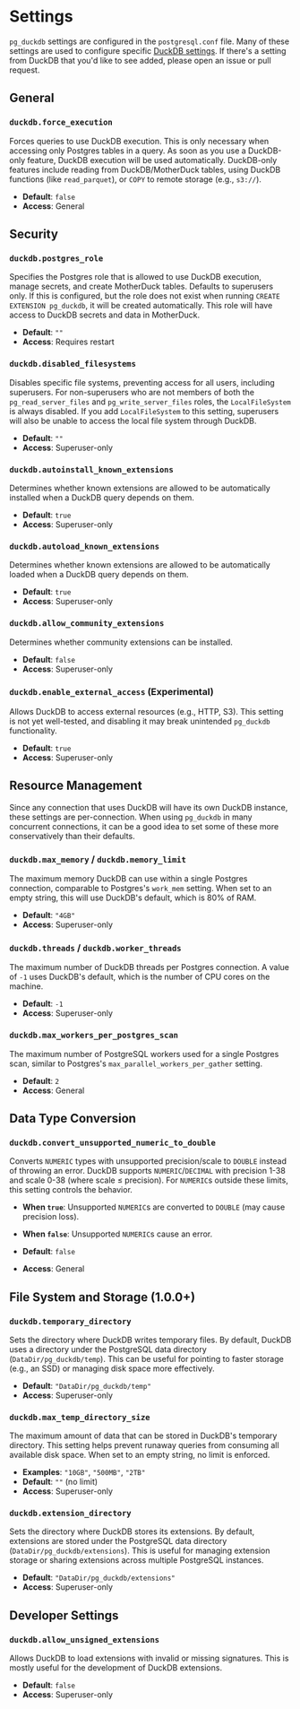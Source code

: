 # Settings

`pg_duckdb` settings are configured in the `postgresql.conf` file. Many of these settings are used to configure specific [DuckDB settings](https://duckdb.org/docs/configuration/overview.html). If there's a setting from DuckDB that you'd like to see added, please open an issue or pull request.

## General

### `duckdb.force_execution`

Forces queries to use DuckDB execution. This is only necessary when accessing only Postgres tables in a query. As soon as you use a DuckDB-only feature, DuckDB execution will be used automatically. DuckDB-only features include reading from DuckDB/MotherDuck tables, using DuckDB functions (like `read_parquet`), or `COPY` to remote storage (e.g., `s3://`).

- **Default**: `false`
- **Access**: General

## Security

### `duckdb.postgres_role`

Specifies the Postgres role that is allowed to use DuckDB execution, manage secrets, and create MotherDuck tables. Defaults to superusers only. If this is configured, but the role does not exist when running `CREATE EXTENSION pg_duckdb`, it will be created automatically. This role will have access to DuckDB secrets and data in MotherDuck.

- **Default**: `""`
- **Access**: Requires restart

### `duckdb.disabled_filesystems`

Disables specific file systems, preventing access for all users, including superusers. For non-superusers who are not members of both the `pg_read_server_files` and `pg_write_server_files` roles, the `LocalFileSystem` is always disabled. If you add `LocalFileSystem` to this setting, superusers will also be unable to access the local file system through DuckDB.

- **Default**: `""`
- **Access**: Superuser-only

### `duckdb.autoinstall_known_extensions`

Determines whether known extensions are allowed to be automatically installed when a DuckDB query depends on them.

- **Default**: `true`
- **Access**: Superuser-only

### `duckdb.autoload_known_extensions`

Determines whether known extensions are allowed to be automatically loaded when a DuckDB query depends on them.

- **Default**: `true`
- **Access**: Superuser-only

### `duckdb.allow_community_extensions`

Determines whether community extensions can be installed.

- **Default**: `false`
- **Access**: Superuser-only

### `duckdb.enable_external_access` (Experimental)

Allows DuckDB to access external resources (e.g., HTTP, S3). This setting is not yet well-tested, and disabling it may break unintended `pg_duckdb` functionality.

- **Default**: `true`
- **Access**: Superuser-only

## Resource Management

Since any connection that uses DuckDB will have its own DuckDB instance, these settings are per-connection. When using `pg_duckdb` in many concurrent connections, it can be a good idea to set some of these more conservatively than their defaults.

### `duckdb.max_memory` / `duckdb.memory_limit`

The maximum memory DuckDB can use within a single Postgres connection, comparable to Postgres's `work_mem` setting. When set to an empty string, this will use DuckDB's default, which is 80% of RAM.

- **Default**: `"4GB"`
- **Access**: Superuser-only

### `duckdb.threads` / `duckdb.worker_threads`

The maximum number of DuckDB threads per Postgres connection. A value of `-1` uses DuckDB's default, which is the number of CPU cores on the machine.

- **Default**: `-1`
- **Access**: Superuser-only

### `duckdb.max_workers_per_postgres_scan`

The maximum number of PostgreSQL workers used for a single Postgres scan, similar to Postgres's `max_parallel_workers_per_gather` setting.

- **Default**: `2`
- **Access**: General

## Data Type Conversion

### `duckdb.convert_unsupported_numeric_to_double`

Converts `NUMERIC` types with unsupported precision/scale to `DOUBLE` instead of throwing an error. DuckDB supports `NUMERIC`/`DECIMAL` with precision 1-38 and scale 0-38 (where scale ≤ precision). For `NUMERIC`s outside these limits, this setting controls the behavior.

- **When `true`**: Unsupported `NUMERIC`s are converted to `DOUBLE` (may cause precision loss).
- **When `false`**: Unsupported `NUMERIC`s cause an error.

- **Default**: `false`
- **Access**: General

## File System and Storage (1.0.0+)

### `duckdb.temporary_directory`

Sets the directory where DuckDB writes temporary files. By default, DuckDB uses a directory under the PostgreSQL data directory (`DataDir/pg_duckdb/temp`). This can be useful for pointing to faster storage (e.g., an SSD) or managing disk space more effectively.

- **Default**: `"DataDir/pg_duckdb/temp"`
- **Access**: Superuser-only

### `duckdb.max_temp_directory_size`

The maximum amount of data that can be stored in DuckDB's temporary directory. This setting helps prevent runaway queries from consuming all available disk space. When set to an empty string, no limit is enforced.

- **Examples**: `"10GB"`, `"500MB"`, `"2TB"`
- **Default**: `""` (no limit)
- **Access**: Superuser-only

### `duckdb.extension_directory`

Sets the directory where DuckDB stores its extensions. By default, extensions are stored under the PostgreSQL data directory (`DataDir/pg_duckdb/extensions`). This is useful for managing extension storage or sharing extensions across multiple PostgreSQL instances.

- **Default**: `"DataDir/pg_duckdb/extensions"`
- **Access**: Superuser-only

## Developer Settings

### `duckdb.allow_unsigned_extensions`

Allows DuckDB to load extensions with invalid or missing signatures. This is mostly useful for the development of DuckDB extensions.

- **Default**: `false`
- **Access**: Superuser-only
